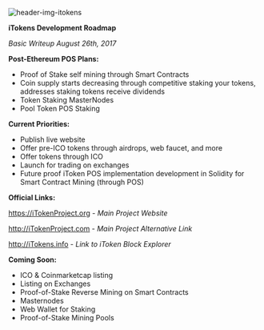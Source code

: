![header-img-itokens](https://pasteupload.com/images/2017/08/24/cover-new.jpg)


**iTokens Development Roadmap**

_Basic Writeup August 26th, 2017_

**Post-Ethereum POS Plans:**

- Proof of Stake self mining through Smart Contracts
- Coin supply starts decreasing through competitive staking your tokens, addresses staking tokens receive dividends 
- Token Staking MasterNodes
- Pool Token POS Staking


**Current Priorities:**

- Publish live website
- Offer pre-ICO tokens through airdrops, web faucet, and more
- Offer tokens through ICO
- Launch for trading on exchanges
- Future proof iToken POS implementation development in Solidity for Smart Contract Mining (through POS)

**Official Links:**

https://iTokenProject.org - _Main Project Website_

http://iTokenProject.com - _Main Project Alternative Link_

http://iTokens.info - _Link to iToken Block Explorer_

**Coming Soon:**
- ICO & Coinmarketcap listing
- Listing on Exchanges
- Proof-of-Stake Reverse Mining on Smart Contracts
- Masternodes
- Web Wallet for Staking
- Proof-of-Stake Mining Pools
